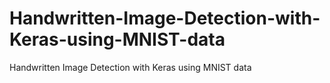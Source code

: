 # Handwritten-Image-Detection-with-Keras-using-MNIST-data
Handwritten Image Detection with Keras using MNIST data
